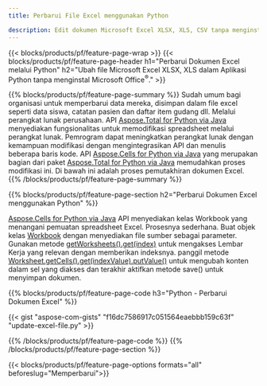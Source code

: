 ```yaml
---
title: Perbarui File Excel menggunakan Python 

description: Edit dokumen Microsoft Excel XLSX, XLS, CSV tanpa menginstal Microsoft Office dalam aplikasi Python
---
```


{{< blocks/products/pf/feature-page-wrap >}}
{{< blocks/products/pf/feature-page-header h1="Perbarui Dokumen Excel melalui Python" h2="Ubah file Microsoft Excel XLSX, XLS dalam Aplikasi Python tanpa menginstal Microsoft Office<sup>&reg;</sup>." >}}

{{% blocks/products/pf/feature-page-summary %}}
Sudah umum bagi organisasi untuk memperbarui data mereka, disimpan dalam file excel seperti data siswa, catatan pasien dan daftar item gudang dll. Melalui perangkat lunak perusahaan. API [Aspose.Total for Python via Java](https://products.aspose.com/total/python-java/) menyediakan fungsionalitas untuk memodifikasi spreadsheet melalui perangkat lunak. Pemrogram dapat meningkatkan perangkat lunak dengan kemampuan modifikasi dengan mengintegrasikan API dan menulis beberapa baris kode. API [Aspose.Cells for Python via Java](https://products.aspose.com/cells/python-java/) yang merupakan bagian dari paket [Aspose.Total for Python via Java](https://products.aspose.com/total/python-java/) memudahkan proses modifikasi ini. Di bawah ini adalah proses pemutakhiran dokumen Excel.
{{% /blocks/products/pf/feature-page-summary  %}}

{{% blocks/products/pf/feature-page-section  h2="Perbarui Dokumen Excel menggunakan Python" %}}

[Aspose.Cells for Python via Java](https://products.aspose.com/cells/python-java/) API menyediakan kelas Workbook yang menangani pemuatan spreadsheet Excel. Prosesnya sederhana. Buat objek kelas [Workbook](https://reference.aspose.com/cells/python-java/asposecells.api/Workbook) dengan menyediakan file sumber sebagai parameter. Gunakan metode [getWorksheets().get(index)](https://reference.aspose.com/cells/python/asposecells.api/workbook#Worksheets) untuk mengakses Lembar Kerja yang relevan dengan memberikan indeksnya. panggil metode [Worksheet.getCells().get(indexValue).putValue()](https://reference.aspose.com/cells/python/asposecells.api/worksheet#Cells) untuk mengubah konten dalam sel yang diakses dan terakhir aktifkan metode save() untuk menyimpan dokumen.

{{% blocks/products/pf/feature-page-code h3="Python - Perbarui Dokumen Excel" %}}

{{< gist "aspose-com-gists" "f16dc7586917c051564eaebbb159c63f" "update-excel-file.py" >}}

{{% /blocks/products/pf/feature-page-code  %}}
{{% /blocks/products/pf/feature-page-section %}}

{{< blocks/products/pf/feature-page-options formats="all" beforeslug="Memperbarui">}}